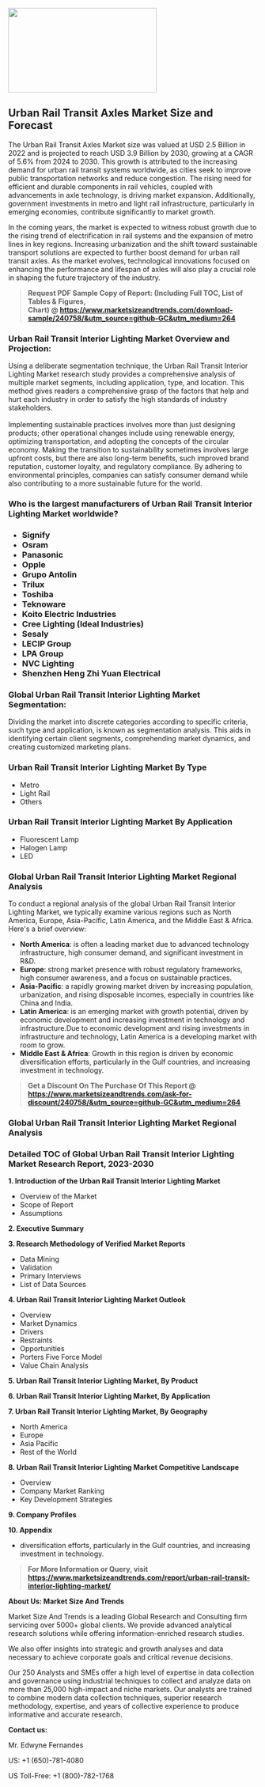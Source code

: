 <p><img class="alignnone size-medium wp-image-20088" src="https://ffe5etoiles.com/wp-content/uploads/2024/12/MST1-300x171.png" alt="" width="300" height="171" /></p><h2>Urban Rail Transit Axles Market Size and Forecast</h2><p>The Urban Rail Transit Axles Market size was valued at USD 2.5 Billion in 2022 and is projected to reach USD 3.9 Billion by 2030, growing at a CAGR of 5.6% from 2024 to 2030. This growth is attributed to the increasing demand for urban rail transit systems worldwide, as cities seek to improve public transportation networks and reduce congestion. The rising need for efficient and durable components in rail vehicles, coupled with advancements in axle technology, is driving market expansion. Additionally, government investments in metro and light rail infrastructure, particularly in emerging economies, contribute significantly to market growth. </p><p>In the coming years, the market is expected to witness robust growth due to the rising trend of electrification in rail systems and the expansion of metro lines in key regions. Increasing urbanization and the shift toward sustainable transport solutions are expected to further boost demand for urban rail transit axles. As the market evolves, technological innovations focused on enhancing the performance and lifespan of axles will also play a crucial role in shaping the future trajectory of the industry.</p></p><blockquote id="" class=""><strong>Request PDF Sample Copy of Report: (Including Full TOC, List of Tables &amp; Figures, Chart)&nbsp;@&nbsp;<strong><a href="https://www.marketsizeandtrends.com/download-sample/240758/&utm_source=github-GC&utm_medium=264" target="_blank">https://www.marketsizeandtrends.com/download-sample/240758/&utm_source=github-GC&utm_medium=264</a></strong></strong></blockquote><h3 id="" class="">Urban Rail Transit Interior Lighting Market&nbsp;Overview and Projection:</h3><p id="" class="">Using a deliberate segmentation technique, the Urban Rail Transit Interior Lighting Market research study provides a comprehensive analysis of multiple market segments, including application, type, and location. This method gives readers a comprehensive grasp of the factors that help and hurt each industry in order to satisfy the high standards of industry stakeholders. <br /> <br />Implementing sustainable practices involves more than just designing products; other operational changes include using renewable energy, optimizing transportation, and adopting the concepts of the circular economy. Making the transition to sustainability sometimes involves large upfront costs, but there are also long-term benefits, such improved brand reputation, customer loyalty, and regulatory compliance. By adhering to environmental principles, companies can satisfy consumer demand while also contributing to a more sustainable future for the world.</p><h3 id="" class="">Who is the largest manufacturers of&nbsp;Urban Rail Transit Interior Lighting Market worldwide?</h3><h3 class=""><p><ul><li>Signify </li><li> Osram </li><li> Panasonic </li><li> Opple </li><li> Grupo Antolin </li><li> Trilux </li><li> Toshiba </li><li> Teknoware </li><li> Koito Electric Industries </li><li> Cree Lighting (ldeal lndustries) </li><li> Sesaly </li><li> LECIP Group </li><li> LPA Group </li><li> NVC Lighting </li><li> Shenzhen Heng Zhi Yuan Electrical</li></ul></p></h3><h3 id="" class="">Global&nbsp;Urban Rail Transit Interior Lighting Market Segmentation:</h3><p id="" class="">Dividing the market into discrete categories according to specific criteria, such type and application, is known as segmentation analysis. This aids in identifying certain client segments, comprehending market dynamics, and creating customized marketing plans.</p><h3 id="" class="">Urban Rail Transit Interior Lighting Market&nbsp;By Type</h3><p><p><ul><li>Metro</li><li> Light Rail</li><li> Others</p></li></ul></p></p><h3 id="" class="">Urban Rail Transit Interior Lighting Market&nbsp;By Application</h3><p class=""><p><ul><li>Fluorescent Lamp</li><li> Halogen Lamp</li><li> LED</li></ul></p></p><h3 id="" class="">Global Urban Rail Transit Interior Lighting Market Regional Analysis</h3><p id="" class="">To conduct a regional analysis of the global Urban Rail Transit Interior Lighting Market, we typically examine various regions such as North America, Europe, Asia-Pacific, Latin America, and the Middle East &amp; Africa. Here's a brief overview:</p><ul><li><strong>North America</strong>: is often a leading market due to advanced technology infrastructure, high consumer demand, and significant investment in R&amp;D.</li><li><strong>Europe</strong>: strong market presence with robust regulatory frameworks, high consumer awareness, and a focus on sustainable practices.</li><li><strong>Asia-Pacific</strong>: a rapidly growing market driven by increasing population, urbanization, and rising disposable incomes, especially in countries like China and India.</li><li><strong>Latin America</strong>: is an emerging market with growth potential, driven by economic development and increasing investment in technology and infrastructure.Due to economic development and rising investments in infrastructure and technology, Latin America is a developing market with room to grow.</li><li><strong>Middle East &amp; Africa</strong>: Growth in this region is driven by economic diversification efforts, particularly in the Gulf countries, and increasing investment in technology.</li></ul><blockquote id="" class=""><strong>Get a Discount On The Purchase Of This Report @ <strong><a href="https://www.marketsizeandtrends.com/ask-for-discount/240758/&utm_source=github-GC&utm_medium=264" target="_blank">https://www.marketsizeandtrends.com/ask-for-discount/240758/&utm_source=github-GC&utm_medium=264</a></strong></strong></blockquote><h3 id="" class="">Global Urban Rail Transit Interior Lighting Market Regional Analysis</h3><h3 id="" class="">Detailed TOC of Global Urban Rail Transit Interior Lighting Market Research Report, 2023-2030</h3><p id="" class=""><strong>1. Introduction of the Urban Rail Transit Interior Lighting Market</strong></p><ul><li>Overview of the Market</li><li>Scope of Report</li><li>Assumptions</li></ul><p id="" class=""><strong>2. Executive Summary</strong></p><p id="" class=""><strong>3. Research Methodology of Verified Market Reports</strong></p><ul><li>Data Mining</li><li>Validation</li><li>Primary Interviews</li><li>List of Data Sources</li></ul><p id="" class=""><strong>4. Urban Rail Transit Interior Lighting Market Outlook</strong></p><ul><li>Overview</li><li>Market Dynamics</li><li>Drivers</li><li>Restraints</li><li>Opportunities</li><li>Porters Five Force Model</li><li>Value Chain Analysis</li></ul><p id="" class=""><strong>5. Urban Rail Transit Interior Lighting Market, By Product</strong></p><p id="" class=""><strong>6. Urban Rail Transit Interior Lighting Market, By Application</strong></p><p id="" class=""><strong>7. Urban Rail Transit Interior Lighting Market, By Geography</strong></p><ul><li>North America</li><li>Europe</li><li>Asia Pacific</li><li>Rest of the World</li></ul><p id="" class=""><strong>8. Urban Rail Transit Interior Lighting Market Competitive Landscape</strong></p><ul><li>Overview</li><li>Company Market Ranking</li><li>Key Development Strategies</li></ul><p id="" class=""><strong>9. Company Profiles</strong></p><p id="" class=""><strong>10. Appendix</strong></p><ul><li>diversification efforts, particularly in the Gulf countries, and increasing investment in technology.</li></ul><blockquote id="" class=""><strong>For More Information or Query, visit <strong><strong><a href="https://www.marketsizeandtrends.com/report/urban-rail-transit-interior-lighting-market/" target="_blank">https://www.marketsizeandtrends.com/report/urban-rail-transit-interior-lighting-market/</a></strong></strong></strong></blockquote><p id="" class=""><strong>About Us: Market Size And Trends</strong></p><p id="" class="">Market Size And Trends is a leading Global Research and Consulting firm servicing over 5000+ global clients. We provide advanced analytical research solutions while offering information-enriched research studies.</p><p id="" class="">We also offer insights into strategic and growth analyses and data necessary to achieve corporate goals and critical revenue decisions.</p><p id="" class="">Our 250 Analysts and SMEs offer a high level of expertise in data collection and governance using industrial techniques to collect and analyze data on more than 25,000 high-impact and niche markets. Our analysts are trained to combine modern data collection techniques, superior research methodology, expertise, and years of collective experience to produce informative and accurate research.</p><p id="" class=""><strong>Contact us:</strong></p><p id="" class="">Mr. Edwyne Fernandes</p><p id="" class="">US: +1 (650)-781-4080</p><p id="" class="">US Toll-Free: +1 (800)-782-1768</p>
